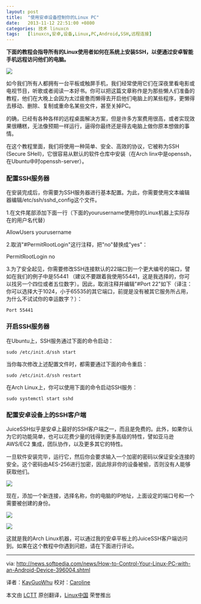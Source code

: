 ```yaml
---
layout: post
title:	"使用安卓设备控制你的Linux PC"
date:	2013-11-12 22:51:00 +0800 
categories:	技术 linuxcn 
tags:	[linuxcn,安卓,设备,Linux,PC,Android,SSH,远程连接]
---
```



**下面的教程会指导所有的Linux使用者如何在系统上安装SSH，以便通过安卓智能手机远程访问他们的电脑。**


![](/Asserts/Images/album/201311/11/2312362kk4xd14x1494v3j.jpg)


如今我们所有人都拥有一台平板或触屏手机，我们经常使用它们在深夜里看电影或电视节目，听歌或者阅读一本好书。你可以把这篇文章称作是为那些懒人们准备的教程，他们在大晚上会因为太过疲惫而懒得去开启他们电脑上的某些程序，更懒得去移动、删除、复制或重命名某些文件，甚至关掉PC。


的确，已经有各种各样的远程桌面解决方案，但是许多方案费用很高，或者实现效果很糟糕，无法像预期一样运行，逼得你最终还是得去电脑上做你原本想做的事情。


在这个教程里面，我们将使用一种简单、安全、高效的协议，它被称为SSH (Secure SHell)，它很容易从默认的软件仓库中安装（在Arch linx中是openssh，在Ubuntu中时openssh-server）。


### 配置SSH服务器


在安装完成后，你需要为SSH服务器进行基本配置。为此，你需要使用文本编辑器编辑/etc/ssh/sshd\_config这个文件。


1.在文件尾部添加下面一行（下面的yourusername使用你的Linux机器上实际存在的用户名代替）


AllowUsers yourusername


2.取消"#PermitRootLogin"这行注释，把"no"替换成"yes"：


PermitRootLogin no


3.为了安全起见，你需要修改SSH连接默认的22端口到一个更大编号的端口，譬如在我们的例子中是55441 （建议不要跟着我使用55441，这是我选择的，你可以找另一个四位或者五位数字）。因此，取消注释并编辑"#Port 22"如下（译注：你可以选择大于1024，小于65535的其它端口，前提是没有被其它服务所占用，为什么不试试你的幸运数字？）：



```
Port 55441 
```

### 开启SSH服务器


在Ubuntu上，SSH服务通过下面的命令启动：



```
sudo /etc/init.d/ssh start 
```

当你每次修改上述配置文件时，都需要通过下面的命令重启：



```
sudo /etc/init.d/ssh restart 
```

在Arch Linux上，你可以使用下面的命令启动SSH服务：



```
sudo systemctl start sshd 
```

### 配置安卓设备上的SSH客户端


JuiceSSH似乎是安卓上最好的SSH客户端之一，而且是免费的。此外，如果你认为它的功能简单，也可以花费少量的钱得到更多高级的特性，譬如亚马逊 AWS/EC2 集成，团队协作，以及更多其它的特性。


一旦软件安装完毕，运行它，然后你会要求输入一个加密的密码以保证安全连接的安全。这个密码由AES-256进行加密，因此除非你的设备被偷，否则没有人能够获取他们。


![](/Asserts/Images/album/201311/11/231238vyzc910dddmn6rpb.jpg)


现在，添加一个新连接，选择名称，你的电脑的IP地址，上面设定的端口号和一个需要被创建的身份。


![](/Asserts/Images/album/201311/11/23124124nhinfxweqhztti.jpg)


![](/Asserts/Images/album/201311/11/231243v8fr1v1dhmf000dh.jpg)


这就是我的Arch Linux机器，可以通过我的安卓平板上的JuiceSSH客户端访问到。如果在这个教程中你遇到问题，请在下面进行评论。




---


via: <http://news.softpedia.com/news/How-to-Control-Your-Linux-PC-with-an-Android-Device-396004.shtml>


译者：[KayGuoWhu](https://github.com/KayGuoWhu) 校对：[Caroline](https://github.com/carolinewuyan)


 


本文由 [LCTT](https://github.com/LCTT/TranslateProject) 原创翻译，[Linux中国](http://linux.cn/) 荣誉推出
